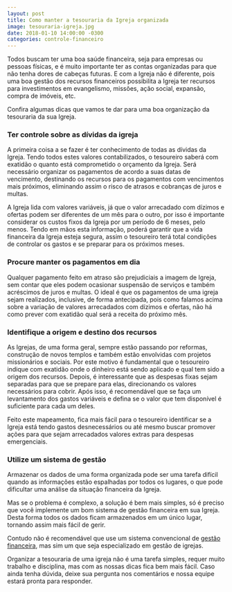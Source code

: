 ```yaml
---
layout: post
title: Como manter a tesouraria da Igreja organizada
image: tesouraria-igreja.jpg
date: 2018-01-10 14:00:00 -0300
categories: controle-financeiro
---
```


Todos buscam ter uma boa saúde financeira, seja para empresas ou pessoas físicas, e é muito importante ter as contas organizadas para que não tenha dores de cabeças futuras. E com a Igreja não é diferente, pois uma boa gestão dos recursos financeiros possibilita a Igreja ter recursos para investimentos em evangelismo, missões, ação social, expansão, compra de imóveis, etc.

Confira algumas dicas que vamos te dar para uma boa organização da tesouraria da sua Igreja.

### Ter controle sobre as dívidas da igreja

A primeira coisa a se fazer é ter conhecimento de todas as dívidas da Igreja. Tendo todos estes valores contabilizados, o tesoureiro saberá com exatidão o quanto está comprometido o orçamento da Igreja. Será necessário organizar os pagamentos de acordo a suas datas de vencimento, destinando os recursos para os pagamentos com vencimentos mais próximos, eliminando assim o risco de atrasos e cobranças de juros e multas.

A Igreja lida com valores variáveis, já que o valor arrecadado com dízimos e ofertas podem ser diferentes de um mês para o outro, por isso é importante considerar os custos fixos da Igreja por um período de 6 meses, pelo menos. Tendo em mãos esta informação, poderá garantir que a vida financeira da Igreja esteja segura, assim o tesoureiro terá total condições de controlar os gastos e se preparar para os próximos meses.

### Procure manter os pagamentos em dia

Qualquer pagamento feito em atraso são prejudiciais a imagem de Igreja, sem contar que eles podem ocasionar suspensão de serviços e também acréscimos de juros e multas. O ideal é que os pagamentos de uma igreja sejam realizados, inclusive, de forma antecipada, pois como falamos acima sobre a variação de valores arrecadados com dízimos e ofertas, não há como prever com exatidão qual será a receita do próximo mês.

### Identifique a origem e destino dos recursos

As Igrejas, de uma forma geral, sempre estão passando por reformas, construção de novos templos e também estão envolvidas com projetos missionários e sociais. Por este motivo é fundamental que o tesoureiro indique com exatidão onde o dinheiro está sendo aplicado e qual tem sido a origem dos recursos. Depois, é interessante que as despesas fixas sejam separadas para que se prepare para elas, direcionando os valores necessários para cobrir. Após isso, é recomendável que se faça um levantamento dos gastos variáveis e defina se o valor que tem disponível é suficiente para cada um deles.

Feito este mapeamento, fica mais fácil para o tesoureiro identificar se a Igreja está tendo gastos desnecessários ou até mesmo buscar promover ações para que sejam arrecadados valores extras para despesas emergenciais.

### Utilize um sistema de gestão

Armazenar os dados de uma forma organizada pode ser uma tarefa difícil quando as informações estão espalhadas por todos os lugares, o que pode dificultar uma análise da situação financeira da Igreja.

Mas se o problema é complexo, a solução é bem mais simples, só é preciso que você implemente um bom sistema de gestão financeira em sua Igreja. Desta forma todos os dados ficam armazenados em um único lugar, tornando assim mais fácil de gerir.

Contudo não é recomendável que use um sistema convencional de [gestão financeira](https://controlook.com), mas sim um que seja especializado em gestão de igrejas. 

Organizar a tesouraria de uma igreja não é uma tarefa simples, requer muito trabalho e disciplina, mas com as nossas dicas fica bem mais fácil. Caso ainda tenha dúvida, deixe sua pergunta nos comentários e nossa equipe estará pronta para responder.
